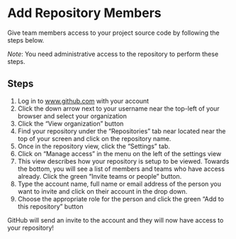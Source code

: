 # Add Repository Members

Give team members access to your project source code by following the steps below.

*Note*: You need administrative access to the repository to perform these steps.
## Steps

1. Log in to www.github.com with your account
2. Click the down arrow next to your username near the top-left of your browser and select your organization
3. Click the “View organization” button
4. Find your repository under the “Repositories” tab near located near the top of your screen and click on the repository name.
5. Once in the repository view, click the “Settings” tab.
6. Click on “Manage access” in the menu on the left of the settings view
7. This view describes how your repository is setup to be viewed. Towards the bottom, you will see a list of members and teams who have access already. Click the green “Invite teams or people” button.
8. Type the account name, full name or email address of the person you want to invite and click on their account in the drop down.
9. Choose the appropriate role for the person and click the green “Add <username> to this repository” button

GitHub will send an invite to the account and they will now have access to your repository!
